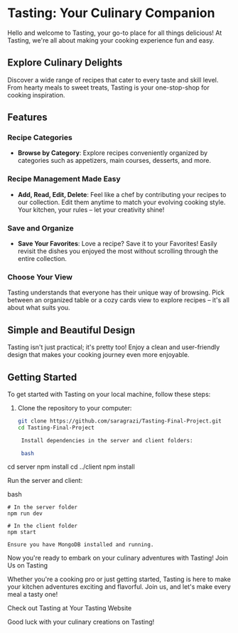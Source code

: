 # Tasting: Your Culinary Companion

Hello and welcome to Tasting, your go-to place for all things delicious! At Tasting, we're all about making your cooking experience fun and easy.

## Explore Culinary Delights

Discover a wide range of recipes that cater to every taste and skill level. From hearty meals to sweet treats, Tasting is your one-stop-shop for cooking inspiration.

## Features

### Recipe Categories

- **Browse by Category**: Explore recipes conveniently organized by categories such as appetizers, main courses, desserts, and more.

### Recipe Management Made Easy

- **Add, Read, Edit, Delete**: Feel like a chef by contributing your recipes to our collection. Edit them anytime to match your evolving cooking style. Your kitchen, your rules – let your creativity shine!

### Save and Organize

- **Save Your Favorites**: Love a recipe? Save it to your Favorites! Easily revisit the dishes you enjoyed the most without scrolling through the entire collection.

### Choose Your View

Tasting understands that everyone has their unique way of browsing. Pick between an organized table or a cozy cards view to explore recipes – it's all about what suits you.

## Simple and Beautiful Design

Tasting isn't just practical; it's pretty too! Enjoy a clean and user-friendly design that makes your cooking journey even more enjoyable.

## Getting Started

To get started with Tasting on your local machine, follow these steps:

1. Clone the repository to your computer:
   ```bash
   git clone https://github.com/saragrazi/Tasting-Final-Project.git
   cd Tasting-Final-Project

    Install dependencies in the server and client folders:

    bash

cd server
npm install
cd ../client
npm install

Run the server and client:

bash

    # In the server folder
    npm run dev

    # In the client folder
    npm start

    Ensure you have MongoDB installed and running.

Now you're ready to embark on your culinary adventures with Tasting!
Join Us on Tasting

Whether you're a cooking pro or just getting started, Tasting is here to make your kitchen adventures exciting and flavorful. Join us, and let's make every meal a tasty one!

Check out Tasting at Your Tasting Website

Good luck with your culinary creations on Tasting!